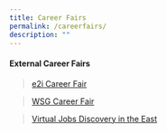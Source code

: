 ```yaml
---
title: Career Fairs
permalink: /careerfairs/
description: ""
---
```

#### **External Career Fairs**

>[e2i Career Fair](https://e2i.com.sg/events/category/career-fairs/)

>[WSG Career Fair](https://vcf.mycareersfuture.gov.sg/vcf)

>[Virtual Jobs Discovery in the East](https://e2i.virtualfair.sg/cs/)